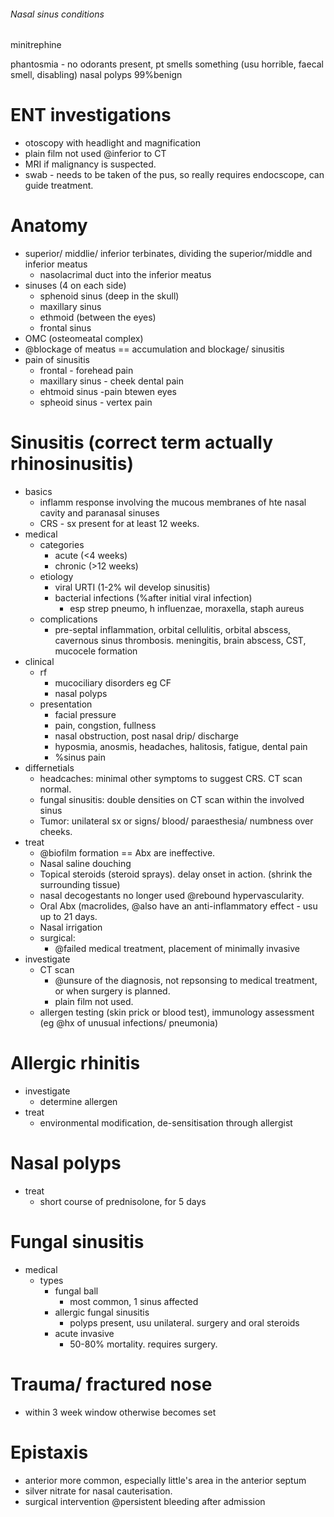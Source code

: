 ###### Nasal sinus conditions

minitrephine

phantosmia - no odorants present, pt smells something (usu horrible, faecal smell, disabling)
nasal polyps 99%benign

# ENT investigations
- otoscopy with headlight and magnification
- plain film not used @inferior to CT
- MRI if malignancy is suspected.
- swab - needs to be taken of the pus, so really requires endocscope, can guide treatment.

# Anatomy
- superior/ middlie/ inferior terbinates, dividing the superior/middle and inferior meatus
    + nasolacrimal duct into the inferior meatus
- sinuses  (4 on each side)
    + sphenoid sinus (deep in the skull)
    + maxillary sinus
    + ethmoid (between the eyes)
    + frontal sinus
- OMC (osteomeatal complex)
- @blockage of meatus == accumulation and blockage/ sinusitis
- pain of sinusitis
    + frontal - forehead pain
    + maxillary sinus - cheek dental pain
    + ehtmoid sinus  -pain btewen eyes
    + spheoid sinus - vertex pain

# Sinusitis (correct term actually rhinosinusitis)
- basics
    + inflamm response involving the mucous membranes of hte nasal cavity and paranasal sinuses
    + CRS - sx present for at least 12 weeks.
- medical
    + categories
        * acute (<4 weeks)
        * chronic (>12 weeks)
    + etiology
        * viral URTI (1-2% wil develop sinusitis)
        * bacterial infections (%after initial viral infection)
            - esp strep pneumo, h influenzae, moraxella, staph aureus
    + complications
        * pre-septal inflammation, orbital cellulitis, orbital abscess, cavernous sinus thrombosis. meningitis, brain abscess, CST, mucocele formation 
- clinical
    + rf
        * mucociliary disorders eg CF
        * nasal polyps
    + presentation
        * facial pressure
        * pain, congstion, fullness
        * nasal obstruction, post nasal drip/ discharge
        * hyposmia, anosmis, headaches, halitosis, fatigue, dental pain
        * %sinus pain
- differnetials
    + headcaches: minimal other symptoms to suggest CRS. CT scan normal. 
    + fungal sinusitis: double densities on CT scan within the involved sinus
    + Tumor: unilateral sx or signs/ blood/ paraesthesia/ numbness over cheeks. 
- treat
    + @biofilm formation == Abx are ineffective.
    + Nasal saline douching
    + Topical steroids (steroid sprays). delay onset in action. (shrink the surrounding tissue)
    + nasal decogestants no longer used @rebound hypervascularity.
    + Oral Abx (macrolides, @also have an anti-inflammatory effect - usu up to 21 days.
    + Nasal irrigation
    + surgical:
        * @failed medical treatment, placement of minimally invasive
- investigate
    + CT scan
        * @unsure of the diagnosis, not repsonsing to medical treatment, or when surgery is planned.
        * plain film not used. 
    + allergen testing (skin prick or blood test), immunology assessment (eg @hx of unusual infections/ pneumonia)

# Allergic rhinitis
- investigate
    + determine allergen
- treat
    + environmental modification, de-sensitisation through allergist

# Nasal polyps
- treat
    + short course of prednisolone, for 5 days

# Fungal sinusitis
- medical
    + types
        * fungal ball
            - most common, 1 sinus affected
        * allergic fungal sinusitis
            - polyps present, usu unilateral. surgery and oral steroids
        * acute invasive
            - 50-80% mortality. requires surgery.


# Trauma/ fractured nose
- within 3 week window otherwise becomes set

# Epistaxis
- anterior more common, especially little's area in the anterior septum
- silver nitrate for nasal cauterisation.
- surgical intervention @persistent bleeding after admission
